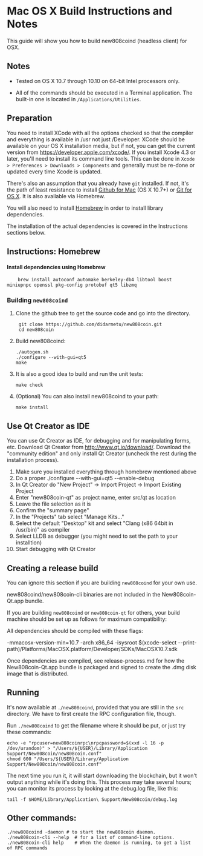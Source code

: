 Mac OS X Build Instructions and Notes
====================================
This guide will show you how to build new808coind (headless client) for OSX.

Notes
-----

* Tested on OS X 10.7 through 10.10 on 64-bit Intel processors only.

* All of the commands should be executed in a Terminal application. The
built-in one is located in `/Applications/Utilities`.

Preparation
-----------

You need to install XCode with all the options checked so that the compiler
and everything is available in /usr not just /Developer. XCode should be
available on your OS X installation media, but if not, you can get the
current version from https://developer.apple.com/xcode/. If you install
Xcode 4.3 or later, you'll need to install its command line tools. This can
be done in `Xcode > Preferences > Downloads > Components` and generally must
be re-done or updated every time Xcode is updated.

There's also an assumption that you already have `git` installed. If
not, it's the path of least resistance to install [Github for Mac](https://mac.github.com/)
(OS X 10.7+) or
[Git for OS X](https://code.google.com/p/git-osx-installer/). It is also
available via Homebrew.

You will also need to install [Homebrew](http://brew.sh) in order to install library
dependencies.

The installation of the actual dependencies is covered in the Instructions
sections below.

Instructions: Homebrew
----------------------

#### Install dependencies using Homebrew

        brew install autoconf automake berkeley-db4 libtool boost miniupnpc openssl pkg-config protobuf qt5 libzmq

### Building `new808coind`

1. Clone the github tree to get the source code and go into the directory.

        git clone https://github.com/didarmetu/new808coin.git
        cd new808coin

2.  Build new808coind:

        ./autogen.sh
        ./configure --with-gui=qt5
        make

3.  It is also a good idea to build and run the unit tests:

        make check

4.  (Optional) You can also install new808coind to your path:

        make install

Use Qt Creator as IDE
------------------------
You can use Qt Creator as IDE, for debugging and for manipulating forms, etc.
Download Qt Creator from http://www.qt.io/download/. Download the "community edition" and only install Qt Creator (uncheck the rest during the installation process).

1. Make sure you installed everything through homebrew mentioned above
2. Do a proper ./configure --with-gui=qt5 --enable-debug
3. In Qt Creator do "New Project" -> Import Project -> Import Existing Project
4. Enter "new808coin-qt" as project name, enter src/qt as location
5. Leave the file selection as it is
6. Confirm the "summary page"
7. In the "Projects" tab select "Manage Kits..."
8. Select the default "Desktop" kit and select "Clang (x86 64bit in /usr/bin)" as compiler
9. Select LLDB as debugger (you might need to set the path to your installtion)
10. Start debugging with Qt Creator

Creating a release build
------------------------
You can ignore this section if you are building `new808coind` for your own use.

new808coind/new808coin-cli binaries are not included in the New808coin-Qt.app bundle.

If you are building `new808coind` or `new808coin-qt` for others, your build machine should be set up
as follows for maximum compatibility:

All dependencies should be compiled with these flags:

 -mmacosx-version-min=10.7
 -arch x86_64
 -isysroot $(xcode-select --print-path)/Platforms/MacOSX.platform/Developer/SDKs/MacOSX10.7.sdk

Once dependencies are compiled, see release-process.md for how the New808coin-Qt.app
bundle is packaged and signed to create the .dmg disk image that is distributed.

Running
-------

It's now available at `./new808coind`, provided that you are still in the `src`
directory. We have to first create the RPC configuration file, though.

Run `./new808coind` to get the filename where it should be put, or just try these
commands:

    echo -e "rpcuser=new808coinrpc\nrpcpassword=$(xxd -l 16 -p /dev/urandom)" > "/Users/${USER}/Library/Application Support/New808coin/new808coin.conf"
    chmod 600 "/Users/${USER}/Library/Application Support/New808coin/new808coin.conf"

The next time you run it, it will start downloading the blockchain, but it won't
output anything while it's doing this. This process may take several hours;
you can monitor its process by looking at the debug.log file, like this:

    tail -f $HOME/Library/Application\ Support/New808coin/debug.log

Other commands:
-------

    ./new808coind -daemon # to start the new808coin daemon.
    ./new808coin-cli --help  # for a list of command-line options.
    ./new808coin-cli help    # When the daemon is running, to get a list of RPC commands
